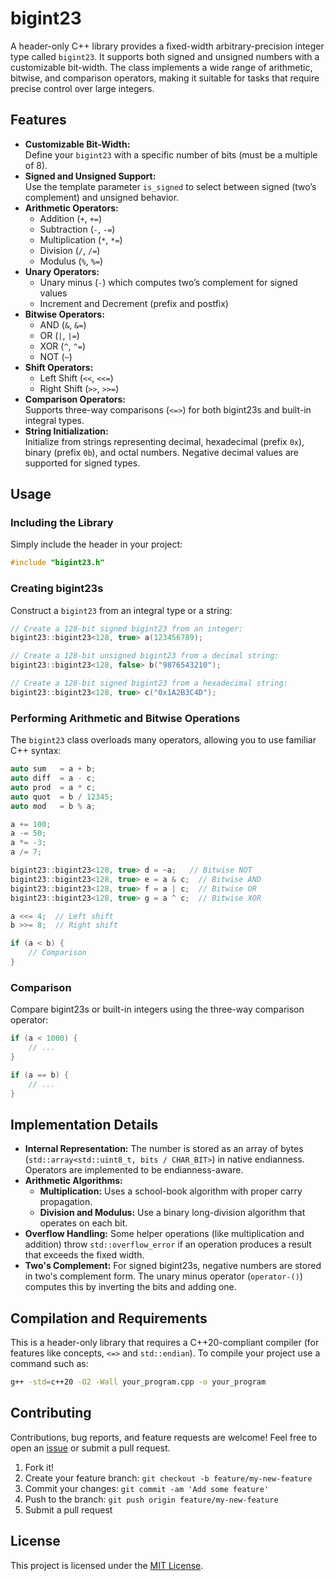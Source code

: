 # bigint23
A header-only C++ library provides a fixed-width arbitrary-precision integer type called `bigint23`. It supports both signed and unsigned numbers with a customizable bit-width. The class implements a wide range of arithmetic, bitwise, and comparison operators, making it suitable for tasks that require precise control over large integers.

## Features
- **Customizable Bit-Width:**  
  Define your `bigint23` with a specific number of bits (must be a multiple of 8).
- **Signed and Unsigned Support:**  
  Use the template parameter `is_signed` to select between signed (two’s complement) and unsigned behavior.
- **Arithmetic Operators:**
    - Addition (`+`, `+=`)
    - Subtraction (`-`, `-=`)
    - Multiplication (`*`, `*=`)
    - Division (`/`, `/=`)
    - Modulus (`%`, `%=`)
- **Unary Operators:**
    - Unary minus (`-`) which computes two’s complement for signed values
    - Increment and Decrement (prefix and postfix)
- **Bitwise Operators:**
    - AND (`&`, `&=`)
    - OR (`|`, `|=`)
    - XOR (`^`, `^=`)
    - NOT (`~`)
- **Shift Operators:**
    - Left Shift (`<<`, `<<=`)
    - Right Shift (`>>`, `>>=`)
- **Comparison Operators:**  
  Supports three-way comparisons (`<=>`) for both bigint23s and built-in integral types.
- **String Initialization:**  
  Initialize from strings representing decimal, hexadecimal (prefix `0x`), binary (prefix `0b`), and octal numbers. Negative decimal values are supported for signed types.

## Usage
### Including the Library
Simply include the header in your project:

```cpp
#include "bigint23.h"
```

### Creating bigint23s
Construct a `bigint23` from an integral type or a string:

```cpp
// Create a 128-bit signed bigint23 from an integer:
bigint23::bigint23<128, true> a(123456789);

// Create a 128-bit unsigned bigint23 from a decimal string:
bigint23::bigint23<128, false> b("9876543210");

// Create a 128-bit signed bigint23 from a hexadecimal string:
bigint23::bigint23<128, true> c("0x1A2B3C4D");
```

### Performing Arithmetic and Bitwise Operations
The `bigint23` class overloads many operators, allowing you to use familiar C++ syntax:

```cpp
auto sum   = a + b;
auto diff  = a - c;
auto prod  = a * c;
auto quot  = b / 12345;
auto mod   = b % a;

a += 100;
a -= 50;
a *= -3;
a /= 7;

bigint23::bigint23<128, true> d = ~a;   // Bitwise NOT
bigint23::bigint23<128, true> e = a & c;  // Bitwise AND
bigint23::bigint23<128, true> f = a | c;  // Bitwise OR
bigint23::bigint23<128, true> g = a ^ c;  // Bitwise XOR

a <<= 4;  // Left shift
b >>= 8;  // Right shift

if (a < b) {
    // Comparison
}
```

### Comparison
Compare bigint23s or built-in integers using the three-way comparison operator:

```cpp
if (a < 1000) {
    // ...
}

if (a == b) {
    // ...
}
```

## Implementation Details
- **Internal Representation:** The number is stored as an array of bytes (`std::array<std::uint8_t, bits / CHAR_BIT>`) in native endianness. Operators are implemented to be endianness-aware.
- **Arithmetic Algorithms:**
  - **Multiplication:** Uses a school-book algorithm with proper carry propagation. 
  - **Division and Modulus:** Use a binary long-division algorithm that operates on each bit.
- **Overflow Handling:** Some helper operations (like multiplication and addition) throw `std::overflow_error` if an operation produces a result that exceeds the fixed width.
- **Two's Complement:** For signed bigint23s, negative numbers are stored in two's complement form. The unary minus operator (`operator-()`) computes this by inverting the bits and adding one.

## Compilation and Requirements
This is a header-only library that requires a C++20-compliant compiler (for features like concepts, `<=>` and `std::endian`). To compile your project use a command such as:

```bash
g++ -std=c++20 -O2 -Wall your_program.cpp -o your_program
```

## Contributing

Contributions, bug reports, and feature requests are welcome! Feel free to open an [issue](https://github.com/rwindegger/bigint23/issues) or submit a pull request.

1. Fork it!
2. Create your feature branch: `git checkout -b feature/my-new-feature`
3. Commit your changes: `git commit -am 'Add some feature'`
4. Push to the branch: `git push origin feature/my-new-feature`
5. Submit a pull request

## License

This project is licensed under the [MIT License](LICENSE).